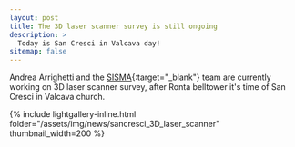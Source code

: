 ```yaml
---
layout: post
title: The 3D laser scanner survey is still ongoing
description: >
  Today is San Cresci in Valcava day!
sitemap: false
---
```

Andrea Arrighetti and the [SISMA](http://www.sisma2015.it){:target="_blank"}  team are currently working on 3D laser scanner survey, after Ronta belltower it's time of San Cresci in Valcava church.

{% include lightgallery-inline.html folder="/assets/img/news/sancresci_3D_laser_scanner" thumbnail_width=200 %}


 



